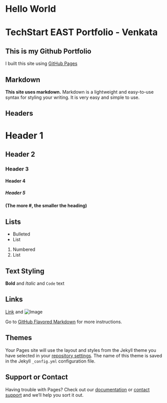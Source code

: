 # **Hello World**

# TechStart EAST Portfolio - Venkata


## This is my Github Portfolio
I built this site using [GitHub Pages](https://pages.github.com/)

## Markdown
**This site uses markdown.**
Markdown is a lightweight and easy-to-use syntax for styling your writing.
It is very easy and simple to use.

## Headers

# Header 1
## Header 2
### Header 3
#### Header 4
##### Header 5
**(The more #, the smaller the heading)**

## Lists

- Bulleted
- List

1. Numbered
2. List

## Text Styling

**Bold** and _Italic_ and `Code` text

## Links

[Link](url) and ![Image](src)

Go to [GitHub Flavored Markdown](https://guides.github.com/features/mastering-markdown/) for more instructions.

## Themes

Your Pages site will use the layout and styles from the Jekyll theme you have selected in your [repository settings](https://github.com/vbpvms415/vbpvms415.github.io/settings). The name of this theme is saved in the Jekyll `_config.yml` configuration file.

## Support or Contact

Having trouble with Pages? Check out our [documentation](https://help.github.com/categories/github-pages-basics/) or [contact support](https://github.com/contact) and we’ll help you sort it out.
